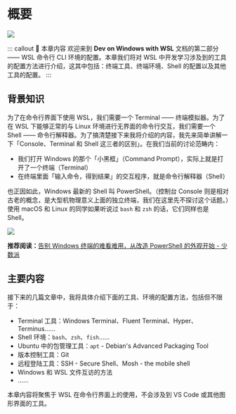# 概要 <Badge text="New" vertical="middle"/>

![](https://i.loli.net/2020/01/07/NnuHrlqRUDfdG3b.png)

::: callout 🍳 本章内容
欢迎来到 **Dev on Windows with WSL** 文档的第二部分 —— WSL 命令行 CLI 环境的配置。本章我们将对 WSL 中开发学习涉及到的工具的配置方法进行介绍，这其中包括：终端工具、终端环境、Shell 的配置以及其他工具的配置。
:::

## 背景知识

为了在命令行界面下使用 WSL，我们需要一个 Terminal —— 终端模拟器。为了在 WSL 下能够正常的与 Linux 环境进行无界面的命令行交互，我们需要一个 Shell —— 命令行解释器。为了搞清楚接下来我将介绍的内容，我先来简单讲解一下「Console、Terminal 和 Shell 这三者的区别」。在我们当前的讨论范畴内：

- 我们打开 Windows 的那个「小黑框」（Command Prompt），实际上就是打开了一个终端（Terminal）
- 在终端里面「输入命令，得到结果」的交互程序，就是命令行解释器（Shell）

也正因如此，Windows 最新的 Shell 叫 PowerShell。（控制台 Console 则是相对古老的概念，是大型机物理意义上面的独立终端，我们在这里先不探讨这个话题。）使用 macOS 和 Linux 的同学如果听说过 `bash` 和 `zsh` 的话，它们同样也是 Shell。

![](https://i.loli.net/2020/01/02/CXukNvPpoziL9ZF.png)

**推荐阅读：**[告别 Windows 终端的难看难用，从改造 PowerShell 的外观开始 - 少数派](https://sspai.com/post/52868)

## 主要内容

接下来的几篇文章中，我将具体介绍下面的工具、环境的配置方法，包括但不限于：

- Terminal 工具：Windows Terminal、Fluent Terminal、Hyper、Terminus……
- Shell 环境：`bash`、`zsh`、`fish`……
- Ubuntu 中的包管理工具：`apt` - Debian's Advanced Packaging Tool
- 版本控制工具：Git
- 远程登陆工具：SSH - Secure Shell、Mosh - the mobile shell
- Windows 和 WSL 文件互访的方法
- ……

本章内容将聚焦于 WSL 在命令行界面上的使用，不会涉及到 VS Code 或其他图形界面的工具。
